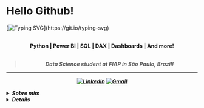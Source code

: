 # Hello Github!

[![Typing SVG](https://readme-typing-svg.demolab.com?font=Fira+Code&weight=600&size=21&pause=1000&color=F729D7&center=true&multiline=true&width=436&lines=My+name+is+Isabella+Heder!)](https://git.io/typing-svg)


<br>
<div align="center">
<b><str>Python | Power BI | SQL | DAX | Dashboards | And more! </str>
<br>
<br>

<blockquote>
    <p><i>
       Data Science student at FIAP in São Paulo, Brazil!
</blockquote>
</div>

---

<div align="center">

[![Linkedin](https://img.shields.io/badge/LinkedIn-lavender?logo=linkedin&logoColor=0077B5)](www.linkedin.com/in/isabella-heder-b7b022296)
[![Gmail](https://img.shields.io/badge/Gmail-lavender?logo=gmail)](mailto:isabella.f.heder@gmail.com)

</div>

<p>

<details closed>
<summary><strong>Sobre mim</strong></summary>

---

<!-- <div align="right" style="margin:auto">
        <img height="230em" src="https://github-readme-stats.vercel.app/api/top-langs/?username=aylmerbolzan&theme=dracula&custom_title=Linguagens%20que%20mais%20utilizo:"
       alt="Most used languages" align="right">
    </a>
</div> -->

Hi! My name is [**Isabella Heder**](www.linkedin.com/in/isabella-heder-b7b022296). I am a Data Science student at FIAP with a strong interest in technology.

During my studies, I have gained practical experience with essential tools such as Python, Power BI, Microsoft Office, SQL, Docker and many others. 

I am a very dedicated person and I am always looking for experiences to learn and evolve professionally. My profile is characterized by responsibility, excellent communication and group work skills.

Currently, my goal is to get my first internship at a renowned company that makes use of data technology, where I can put my knowledge into practice and continue to evolve professionally.

You can see some of my projects here! Hope you enjoy :)

</details>

<details closed>
